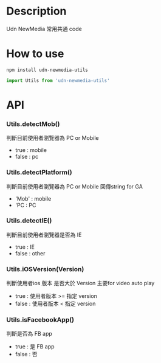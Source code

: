 # Description
Udn NewMedia 常用共通 code

# How to use
```
npm install udn-newmedia-utils
```

```js
import Utils from 'udn-newmedia-utils'
```

# API

### Utils.detectMob()
判斷目前使用者瀏覽器為 PC or Mobile
* true  : mobile
* false : pc

### Utils.detectPlatform()
判斷目前使用者瀏覽器為 PC or Mobile 回傳string for GA
* 'Mob' : mobile
* 'PC   : PC

### Utils.detectIE()
判斷目前使用者瀏覽器是否為 IE
* true  : IE
* false : other

### Utils.iOSVersion(Version)
判斷使用者ios 版本 是否大於 Version 主要for video auto play
* true  : 使用者版本 >= 指定 version
* false : 使用者版本 < 指定 version

### Utils.isFacebookApp()
判斷是否為 FB app
* true  : 是 FB app
* false : 否
